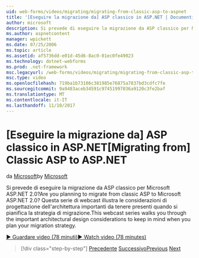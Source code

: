 ```yaml
---
uid: web-forms/videos/migrating/migrating-from-classic-asp-to-aspnet
title: '[Eseguire la migrazione da] ASP classico in ASP.NET | Documenti Microsoft'
author: microsoft
description: Si prevede di eseguire la migrazione da ASP classico per Microsoft ASP.NET 2.0? Questa serie di webcast illustra le considerazioni di progettazione dell'architettura importanti...
ms.author: aspnetcontent
manager: wpickett
ms.date: 07/25/2006
ms.topic: article
ms.assetid: af5736dd-e01d-45d6-8ac0-01ec0fe49023
ms.technology: dotnet-webforms
ms.prod: .net-framework
msc.legacyurl: /web-forms/videos/migrating/migrating-from-classic-asp-to-aspnet
msc.type: video
ms.openlocfilehash: 719ba1b73106c381985e76875a7837bd3cdfc7fe
ms.sourcegitcommit: 9a9483aceb34591c97451997036a9120c3fe2baf
ms.translationtype: MT
ms.contentlocale: it-IT
ms.lasthandoff: 11/10/2017
---
```

<a name="migrating-from-classic-asp-to-aspnet"></a><span data-ttu-id="3dbbb-104">[Eseguire la migrazione da] ASP classico in ASP.NET</span><span class="sxs-lookup"><span data-stu-id="3dbbb-104">[Migrating from] Classic ASP to ASP.NET</span></span>
====================
<span data-ttu-id="3dbbb-105">da [Microsoft](https://github.com/microsoft)</span><span class="sxs-lookup"><span data-stu-id="3dbbb-105">by [Microsoft](https://github.com/microsoft)</span></span>

<span data-ttu-id="3dbbb-106">Si prevede di eseguire la migrazione da ASP classico per Microsoft ASP.NET 2.0?</span><span class="sxs-lookup"><span data-stu-id="3dbbb-106">Are you planning to migrate from classic ASP to Microsoft ASP.NET 2.0?</span></span> <span data-ttu-id="3dbbb-107">Questa serie di webcast illustra le considerazioni di progettazione dell'architettura importanti da tenere presenti quando si pianifica la strategia di migrazione.</span><span class="sxs-lookup"><span data-stu-id="3dbbb-107">This webcast series walks you through the important architectural design considerations to keep in mind when you plan your migration strategy.</span></span>

[<span data-ttu-id="3dbbb-108">&#9654; Guardare video (78 minuti)</span><span class="sxs-lookup"><span data-stu-id="3dbbb-108">&#9654; Watch video (78 minutes)</span></span>](https://channel9.msdn.com/Blogs/ASP-NET-Site-Videos/migrating-from-classic-asp-to-aspnet)

>[!div class="step-by-step"]
<span data-ttu-id="3dbbb-109">[Precedente](intro-to-aspnet-20-user-interface-elements.md)
[Successivo](intro-to-aspnet-for-jsp-developers-welcome-to-aspnet-20.md)</span><span class="sxs-lookup"><span data-stu-id="3dbbb-109">[Previous](intro-to-aspnet-20-user-interface-elements.md)
[Next](intro-to-aspnet-for-jsp-developers-welcome-to-aspnet-20.md)</span></span>
